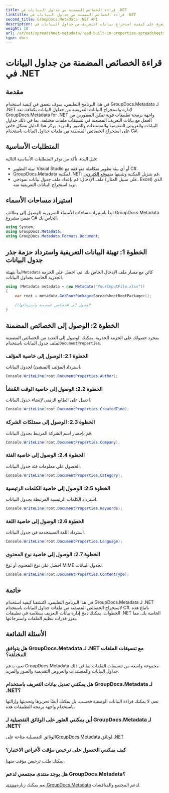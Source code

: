 ```yaml
---
title: قراءة الخصائص المضمنة من جداول البيانات في .NET
linktitle: قراءة الخصائص المضمنة من جداول البيانات في .NET
second_title: GroupDocs.Metadata .NET API
description: تعرف على كيفية استخراج بيانات التعريف من جداول البيانات في .NET باستخدام GroupDocs.Metadata، مما يعزز إدارة المستندات وتنظيمها في تطبيقاتك.
weight: 10
url: /ar/net/spreadsheet-metadata/read-built-in-properties-spreadsheets/
type: docs
---
```

# قراءة الخصائص المضمنة من جداول البيانات في .NET

## مقدمة
في هذا البرنامج التعليمي، سوف نتعمق في كيفية استخدام GroupDocs.Metadata لـ .NET لإدارة واستخراج البيانات التعريفية من جداول البيانات بكفاءة. تعد GroupDocs.Metadata for .NET واجهة برمجة تطبيقات قوية تمكن المطورين من العمل مع بيانات التعريف المضمنة في تنسيقات ملفات مختلفة، بما في ذلك جداول البيانات والعروض التقديمية والمستندات والصور والمزيد. يركز هذا الدليل بشكل خاص على استخراج الخصائص المضمنة من ملفات جداول البيانات باستخدام C#.
## المتطلبات الأساسية
قبل البدء، تأكد من توفر المتطلبات الأساسية التالية:
- بيئة التطوير: Visual Studio أو أي بيئة تطوير متكاملة متوافقة مع C#.
-  GroupDocs.Metadata لمكتبة .NET: قم بتنزيل المكتبة وتثبيتها من[موقع إلكتروني](https://releases.groupdocs.com/metadata/net/).
- ملف الإدخال: قم بإعداد ملف جدول بيانات نموذجي (على سبيل المثال، Excel) الذي تريد استخراج البيانات التعريفية منه.

## استيراد مساحات الأسماء
ابدأ باستيراد مساحات الأسماء الضرورية للوصول إلى وظائف GroupDocs.Metadata ضمن مشروع C# الخاص بك.
```csharp
using System;
using GroupDocs.Metadata;
using GroupDocs.Metadata.Formats.Document;
```
## الخطوة 1: تهيئة البيانات التعريفية واسترداد حزمة جذر جدول البيانات
 ابدأ بتهيئة`Metadata` كائن مع مسار ملف الإدخال الخاص بك. ثم، احصل على الحزمة الجذرية الخاصة بجداول البيانات.
```csharp
using (Metadata metadata = new Metadata("YourInputFile.xlsx"))
{
    var root = metadata.GetRootPackage<SpreadsheetRootPackage>();
    
    //الوصول إلى الخصائص المضمنة واسترجاعها
}
```
## الخطوة 2: الوصول إلى الخصائص المضمنة
 بمجرد حصولك على الحزمة الجذرية، يمكنك الوصول إلى العديد من الخصائص المضمنة لملف جدول البيانات باستخدام`DocumentProperties`.
### الخطوة 2.1: الوصول إلى خاصية المؤلف
استرداد المؤلف (المنشئ) لجدول البيانات.
```csharp
Console.WriteLine(root.DocumentProperties.Author);
```
### الخطوة 2.2: الوصول إلى خاصية الوقت المُنشأ
احصل على الطابع الزمني لإنشاء جدول البيانات.
```csharp
Console.WriteLine(root.DocumentProperties.CreatedTime);
```
### الخطوة 2.3: الوصول إلى ممتلكات الشركة
قم بإحضار اسم الشركة المرتبط بجدول البيانات.
```csharp
Console.WriteLine(root.DocumentProperties.Company);
```
### الخطوة 2.4: الوصول إلى خاصية الفئة
الحصول على معلومات فئة جدول البيانات.
```csharp
Console.WriteLine(root.DocumentProperties.Category);
```
### الخطوة 2.5: الوصول إلى خاصية الكلمات الرئيسية
استرداد الكلمات الرئيسية المرتبطة بجدول البيانات.
```csharp
Console.WriteLine(root.DocumentProperties.Keywords);
```
### الخطوة 2.6: الوصول إلى خاصية اللغة
استرداد اللغة المستخدمة في جدول البيانات.
```csharp
Console.WriteLine(root.DocumentProperties.Language);
```
### الخطوة 2.7: الوصول إلى خاصية نوع المحتوى
احصل على نوع المحتوى أو نوع MIME لجدول البيانات.
```csharp
Console.WriteLine(root.DocumentProperties.ContentType);
```

## خاتمة
في هذا البرنامج التعليمي، اكتشفنا كيفية استخدام GroupDocs.Metadata لـ .NET لاستخراج الخصائص المضمنة من ملفات جداول البيانات باستخدام C#. باتباع هذه الخطوات، يمكنك دمج إدارة بيانات التعريف بسلاسة في تطبيقات .NET الخاصة بك، مما يعزز قدرات تنظيم الملفات واسترجاعها.

## الأسئلة الشائعة
### هل يتوافق GroupDocs.Metadata لـ .NET مع تنسيقات الملفات المختلفة؟
نعم، يدعم GroupDocs.Metadata مجموعة واسعة من تنسيقات الملفات بما في ذلك جداول البيانات والمستندات والعروض التقديمية والصور والمزيد.
### هل يمكنني تعديل بيانات التعريف باستخدام GroupDocs.Metadata لـ .NET؟
نعم، لا يمكنك قراءة البيانات الوصفية فحسب، بل يمكنك أيضًا تحريرها وتحديثها وإزالتها باستخدام واجهة برمجة التطبيقات هذه.
### أين يمكنني العثور على الوثائق التفصيلية لـ GroupDocs.Metadata لـ .NET؟
 الوثائق التفصيلية متاحة على[GroupDocs.Metadata لوثائق .NET](https://tutorials.groupdocs.com/metadata/net/).
### كيف يمكنني الحصول على ترخيص مؤقت لأغراض الاختبار؟
 يمكنك طلب ترخيص مؤقت من[هنا](https://purchase.groupdocs.com/temporary-license/).
### هل يوجد منتدى مجتمعي لدعم GroupDocs.Metadata؟
 نعم يمكنك زيارة[منتدى GroupDocs.Metadata](https://forum.groupdocs.com/c/metadata/14) لدعم المجتمع والمناقشات.